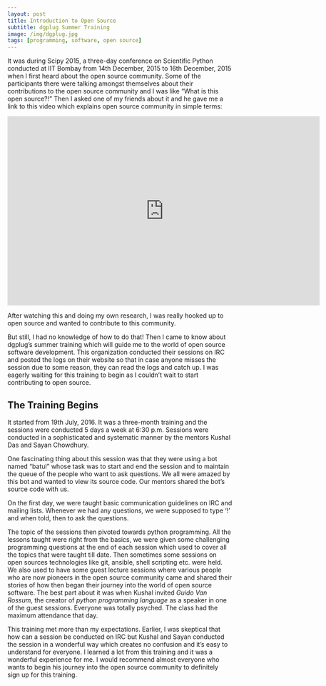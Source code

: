 ```yaml
---
layout: post
title: Introduction to Open Source
subtitle: dgplug Summer Training
image: /img/dgplug.jpg
tags: [programming, software, open source]
---
```


It was during Scipy 2015, a three-day conference on Scientific Python conducted at IIT Bombay from 14th December, 2015 to 16th December, 2015 when I first heard about the open source community. Some of the participants there were talking amongst themselves about their contributions to the open source community and I was like “What is this open source?!” Then I asked one of my friends about it and he gave me a link to this video which explains open source community in simple terms:

<div class="jetpack-video-wrapper">
    <span class="embed-youtube" style="text-align:center; display: block;">
        <iframe class='youtube-player' type='text/html' width='700' height='424' src='https://www.youtube.com/embed/Tyd0FO0tko8?version=3&#038;rel=1&#038;fs=1&#038;autohide=2&#038;showsearch=0&#038;showinfo=1&#038;iv_load_policy=1&#038;wmode=transparent' allowfullscreen='true' style='border:0;'></iframe>
    </span>
</div>

After watching this and doing my own research, I was really hooked up to open source and wanted to contribute to this community.

But still, I had no knowledge of how to do that! Then I came to know about dgplug’s summer training which will guide me to the world of open source software development. This organization conducted their sessions on IRC and posted the logs on their website so that in case anyone misses the session due to some reason, they can read the logs and catch up. I was eagerly waiting for this training to begin as I couldn’t wait to start contributing to open source.

## The Training Begins

It started from 19th July, 2016. It was a three-month training and the sessions were conducted 5 days a week at 6:30 p.m. Sessions were conducted in a sophisticated and systematic manner by the mentors Kushal Das and Sayan Chowdhury.

One fascinating thing about this session was that they were using a bot named “batul” whose task was to start and end the session and to maintain the queue of the people who want to ask questions. We all were amazed by this bot and wanted to view its source code. Our mentors shared the bot’s source code with us.

On the first day, we were taught basic communication guidelines on IRC and mailing lists. Whenever we had any questions, we were supposed to type ‘!’ and when told, then to ask the questions.

The topic of the sessions then pivoted towards python programming. All the lessons taught were right from the basics, we were given some challenging programming questions at the end of each session which used to cover all the topics that were taught till date. Then sometimes some sessions on open sources technologies like git, ansible, shell scripting etc. were held. We also used to have some guest lecture sessions where various people who are now pioneers in the open source community came and shared their stories of how then began their journey into the world of open source software. The best part about it was when Kushal invited *Guido Van Rossum*, the creator of *python programming language* as a speaker in one of the guest sessions. Everyone was totally psyched. The class had the maximum attendance that day.

This training met more than my expectations. Earlier, I was skeptical that how can a session be conducted on IRC but Kushal and Sayan conducted the session in a wonderful way which creates no confusion and it’s easy to understand for everyone. I learned a lot from this training and it was a wonderful experience for me. I would recommend almost everyone who wants to begin his journey into the open source community to definitely sign up for this training.
